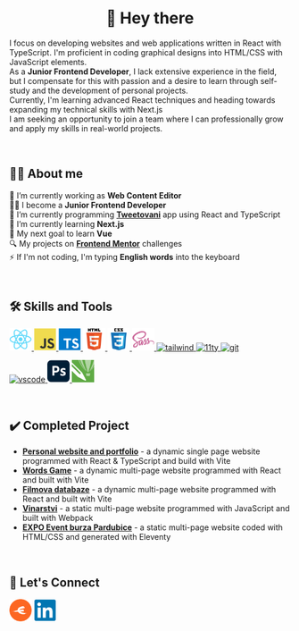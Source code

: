 <h1 align="center"> 👋 Hey there </h1>

I focus on developing websites and web applications written in React with TypeScript. I'm proficient in coding graphical designs into HTML/CSS with JavaScript elements.  
As a **Junior Frontend Developer**, I lack extensive experience in the field, but I compensate for this with passion and a desire to learn through self-study and the development of personal projects.  
Currently, I'm learning advanced React techniques and heading towards expanding my technical skills with Next.js  
I am seeking an opportunity to join a team where I can professionally grow and apply my skills in real-world projects.  


<br>


## 🙋‍♀️  About me

🏢 I’m currently working as **Web Content Editor**  
👨‍💻 I become a **Junior Frontend Developer**  
🔭 I’m currently programming **[Tweetovani](https://github.com/wendykr/tweetovani-app)** app using React and TypeScript   
🧠 I’m currently learning **Next.js**  
🎯 My next goal to learn **Vue**  
🔍 My projects on **[Frontend Mentor](https://www.frontendmentor.io/profile/wendykr)** challenges  
⚡ If I'm not coding, I'm typing **English words** into the keyboard 


<br>


## 🛠️ Skills and Tools

<p align="left">  <a href="https://react.dev/" target="_blank" rel="noreferrer"> <img src="https://raw.githubusercontent.com/devicons/devicon/master/icons/react/react-original.svg" alt="react" width="40" height="40"/> </a> <a href="https://developer.mozilla.org/en-US/docs/Web/JavaScript" target="_blank" rel="noreferrer"> <img src="https://raw.githubusercontent.com/devicons/devicon/master/icons/javascript/javascript-original.svg" alt="javascript" width="40" height="40"/> <a href="https://www.typescriptlang.org/" target="_blank" rel="noreferrer"> <img src="https://raw.githubusercontent.com/devicons/devicon/master/icons/typescript/typescript-original.svg" alt="typescript" width="40" height="40"/> </a> <a href="https://www.w3.org/html/" target="_blank" rel="noreferrer"> <img src="https://raw.githubusercontent.com/devicons/devicon/master/icons/html5/html5-original-wordmark.svg" alt="html5" width="40" height="40"/> </a> <a href="https://www.w3schools.com/css/" target="_blank" rel="noreferrer"> <img src="https://raw.githubusercontent.com/devicons/devicon/master/icons/css3/css3-original-wordmark.svg" alt="css3" width="40" height="40"/> </a> <a href="https://sass-lang.com" target="_blank" rel="noreferrer"> <img src="https://raw.githubusercontent.com/devicons/devicon/master/icons/sass/sass-original.svg" alt="sass" width="40" height="40"/> </a> <a href="https://tailwindcss.com" target="_blank" rel="noreferrer"> <img src="https://www.vectorlogo.zone/logos/tailwindcss/tailwindcss-icon.svg" alt="tailwind" width="40" height="40"/> </a> <a href="https://www.11ty.dev/" target="_blank" rel="noreferrer"> <img src="https://gist.githubusercontent.com/vivek32ta/c7f7bf583c1fb1c58d89301ea40f37fd/raw/f4c85cce5790758286b8f155ef9a177710b995df/11ty.svg" alt="11ty" width="40" height="40"/> </a> <a href="https://git-scm.com/" target="_blank" rel="noreferrer"> <img src="https://www.vectorlogo.zone/logos/git-scm/git-scm-icon.svg" alt="git" width="40" height="40"/> </a> </p>
<p align="left"> <a href="https://code.visualstudio.com" target="_blank" rel="noreferrer"> <img src="https://cdn.jsdelivr.net/gh/devicons/devicon/icons/vscode/vscode-original.svg" alt="vscode"" width="40" height="40"/> </a> <a href="https://www.photoshop.com/en" target="_blank" rel="noreferrer"> <img src="https://raw.githubusercontent.com/devicons/devicon/master/icons/photoshop/photoshop-plain.svg" alt="photoshop" width="40" height="40"> </a>  <a href="https://www.coreldraw.com/en/" target="_blank" rel="noreferrer"> <img src="images/icon-corel-draw.svg" alt="corel" width="40" height="40"> </a> </p>


<br>


## :heavy_check_mark: Completed Project

- **[Personal website and portfolio](https://github.com/wendykr/MY-SITE)** - a dynamic single page website programmed with React & TypeScript and build with Vite
- **[Words Game](https://github.com/wendykr/WORDS-GAME)** - a dynamic multi-page website programmed with React and built with Vite 
- **[Filmova databaze](https://github.com/wendykr/the-movie-db-app)** - a dynamic multi-page website programmed with React and built with Vite 
- **[Vinarstvi](https://github.com/wendykr/ZAVERECNY-PROJEKT-Winery)** - a static multi-page website programmed with JavaScript and built with Webpack  
- **[EXPO Event burza Pardubice](https://github.com/wendykr/ZAVERECNY-PROJEKT-Expo)** - a static multi-page website coded with HTML/CSS and generated with Eleventy  


<br>


## 📱 Let's Connect

<p align="left"> <a href="mailto:vendysacek@seznam.cz" target="_blank" rel="noreferrer"><img src="images/icon-mail-seznam.svg" alt="mail" width="40" height="40"></a>  <a href="https://www.linkedin.com/in/vendula-krajickova/" target="_blank" rel="noreferrer"> <img src="https://github.com/devicons/devicon/blob/master/icons/linkedin/linkedin-original.svg" alt="linkedin" width="40" height="40"> </a> </p>


<!--
**wendykr/wendykr** is a ✨ _special_ ✨ repository because its `README.md` (this file) appears on your GitHub profile.

Here are some ideas to get you started:

- 🔭 I’m currently working on ...
- 🌱 I’m currently learning 
- 👯 I’m looking to collaborate on ...
- 🤔 I’m looking for help with ...
- 💬 Ask me about ...
- 📫 How to reach me: ...
- 😄 Pronouns: ...
- ⚡ Fun fact: ...

🧠 I’m currently learning **JavaScript 2**  
🧠 I’m currently learning **React 2 - Tools and Techniques with TypeScript**   
🎓 I’m currently educating on **ReactGirls Mentoring** as **Mentee**   
🔭 I’m currently finishing programming **[Vinarstvi](https://github.com/wendykr/ZAVERECNY-PROJEKT-Winery)** website via JavaScript  
-->
